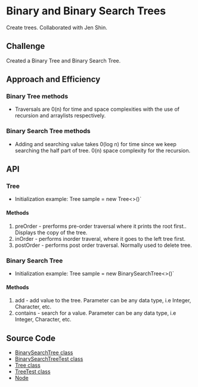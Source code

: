 # Binary and Binary Search Trees
Create trees. Collaborated with Jen Shin.
## Challenge
Created a Binary Tree and Binary Search Tree.
## Approach and Efficiency
### Binary Tree methods
* Traversals are 0(n) for time and space complexities with the use of recursion and arraylists respectively. 
### Binary Search Tree methods
* Adding and searching value takes 0(log n) for time since we keep searching the half part of tree. 0(n) space complexity for the recursion. 
## API
### Tree
* Initialization example: Tree<Integer> sample = new Tree<>()` 
#### Methods
1. preOrder - prerforms pre-order traversal where it prints the root first.. Displays the copy of the tree. 
2. inOrder - performs inorder traveral, where it goes to the left tree first.
3. postOrder - performs post order traversal. Normally used to delete tree.

### Binary Search Tree
* Initialization example: Tree<Integer> sample = new BinarySearchTree<>()` 
#### Methods
1. add - add value to the tree. Parameter can be any data type, i.e Integer, Character, etc.
2. contains - search for a value. Parameter can be any data type, i.e Integer, Character, etc.


## Source Code
* [BinarySearchTree class](./src/main/java/tree/BinarySearchTree.java)
* [BinarySearchTreeTest class](./src/main/test/java/tree/BinarySearchTreeTest.java)
* [Tree class](./src/main/java/tree/Tree.java)
* [TreeTest class](./src/main/test/java/tree/TreeTest.java)
* [Node](./src/main/java/tree/Node.java)


